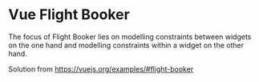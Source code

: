# Vue Flight Booker

The focus of Flight Booker lies on modelling constraints between widgets on the one hand and modelling constraints within a widget on the other hand.

Solution from https://vuejs.org/examples/#flight-booker
